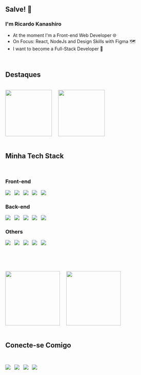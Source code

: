 ## Salve! 👋

### I'm Ricardo Kanashiro

- At the moment I'm a Front-end Web Developer 🌐
- On Focus: React, NodeJs and Design Skills with Figma 🗺️
- I want to become a Full-Stack Developer 🔭

<br />

## Destaques

<br />
<a href="https://github.com/ricardokanashiro/RiK-Finances"><img height="145em" src="https://github-readme-stats.vercel.app/api/pin/?username=ricardokanashiro&repo=RiK-Finances&theme=tokyonight" /></a>
&nbsp;
&nbsp;
<a href="https://github.com/ricardokanashiro/Bookmark-Landing-Page"><img height="145em" src="https://github-readme-stats.vercel.app/api/pin/?username=ricardokanashiro&repo=Bookmark-Landing-Page&theme=tokyonight" /></a>
<br />
<br />

## Minha Tech Stack

<br />

### Front-end

<a href="https://developer.mozilla.org/pt-BR/docs/Web/HTML"><img src="https://img.shields.io/badge/HTML5-E34F26?style=for-the-badge&logo=html5&logoColor=white" /></a>
&nbsp;
<a href="https://developer.mozilla.org/pt-BR/docs/Web/CSS"><img src="https://img.shields.io/badge/CSS3-1572B6?style=for-the-badge&logo=css3&logoColor=white" /></a>
&nbsp;
<a href="https://sass-lang.com/documentation/"><img src="https://img.shields.io/badge/Sass-CC6699?style=for-the-badge&logo=sass&logoColor=white" /></a>
&nbsp;
<a href="https://developer.mozilla.org/pt-BR/docs/Web/JavaScript"><img src="https://img.shields.io/badge/JavaScript-F7DF1E?style=for-the-badge&logo=javascript&logoColor=black" /></a>
&nbsp;
<a href="https://legacy.reactjs.org/docs/getting-started.html"><img src="https://img.shields.io/badge/React-20232A?style=for-the-badge&logo=react&logoColor=61DAFB" /></a>

### Back-end 

<a href="https://nodejs.org/docs/latest/api/"><img src="https://img.shields.io/badge/Node.js-43853D?style=for-the-badge&logo=node.js&logoColor=white" /></a>
&nbsp;
<a href="https://dev.mysql.com/doc/"><img src="https://img.shields.io/badge/Fastify-00000F?style=for-the-badge&logo=fastify&logoColor=white" /></a>
&nbsp;
<a href="https://expressjs.com/pt-br/"><img src="https://img.shields.io/badge/Express.js-404D59?style=for-the-badge" /></a>
&nbsp;
<a href="https://dev.mysql.com/doc/"><img src="https://img.shields.io/badge/MySQL-00000F?style=for-the-badge&logo=mysql&logoColor=white" /></a>
&nbsp;
<a href="https://www.mongodb.com/docs/"><img src="https://img.shields.io/badge/MongoDB-4EA94B?style=for-the-badge&logo=mongodb&logoColor=white" /></a>

### Others 

<a href="https://reactnative.dev/docs/getting-started"><img src="https://img.shields.io/badge/React_Native-20232A?style=for-the-badge&logo=react&logoColor=61DAFB" /></a>
&nbsp;
<a href="https://www.figma.com/"><img src="https://img.shields.io/badge/Figma-F24E1E?style=for-the-badge&logo=figma&logoColor=white" /></a>
&nbsp;
<a href="https://eslint.org/docs/latest/"><img src="https://img.shields.io/badge/eslint-3A33D1?style=for-the-badge&logo=eslint&logoColor=white" /></a>
&nbsp;
<a href="https://prettier.io/"><img src="https://img.shields.io/badge/prettier-1A2C34?style=for-the-badge&logo=prettier&logoColor=F7BA3E" /></a>
&nbsp;
<a href="https://git-scm.com/doc"><img src="https://img.shields.io/badge/GIT-E44C30?style=for-the-badge&logo=git&logoColor=white" /></a>

<br />

##

<div>
    <br />
    <img height='170em' src='https://github-readme-stats.vercel.app/api/top-langs/?username=ricardokanashiro&layout=compact&theme=tokyonight' />
    &nbsp;
    &nbsp;
    <img height="170em" src="https://github-readme-stats.vercel.app/api?username=ricardokanashiro&show_icons=true&theme=cobalt" />
    <br />
</div>

<br />

## Conecte-se Comigo

<br />

<a href="mailto:ricardo.kanashiro.adm@gmail.com"><img src="https://img.shields.io/badge/Gmail-D14836?style=for-the-badge&logo=gmail&logoColor=white" /></a>
&nbsp;
<a href="https://www.linkedin.com/in/ricardo-kanashiro-5b4456224/"><img src="https://img.shields.io/badge/LinkedIn-0077B5?style=for-the-badge&logo=linkedin&logoColor=white" /></a>
&nbsp;
<a href="https://www.instagram.com/kanashiro_ricardo/"><img src="https://img.shields.io/badge/Instagram-E4405F?style=for-the-badge&logo=instagram&logoColor=white" /></a>
&nbsp;
<a href="https://www.frontendmentor.io/profile/ricardokanashiro"><img src="https://img.shields.io/badge/Front_End_Mentor-9933CC?style=for-the-badge" /></a>

<!--
    <div align="center">
    <img src="https://cdn.jsdelivr.net/gh/devicons/devicon@latest/icons/nodejs/nodejs-original.svg" height='30' width="45px" />
    <img src="https://cdn.jsdelivr.net/gh/devicons/devicon/icons/react/react-original.svg" height='30' width="45px" />
    <img src="https://cdn.jsdelivr.net/gh/devicons/devicon/icons/javascript/javascript-original.svg" height='30' width="45px" />
    <img src="https://cdn.jsdelivr.net/gh/devicons/devicon/icons/html5/html5-original.svg" height='30' width="45px"/>
    <img src="https://cdn.jsdelivr.net/gh/devicons/devicon/icons/css3/css3-original.svg" height='30' width="45px" />
    <img src="https://cdn.jsdelivr.net/gh/devicons/devicon/icons/sass/sass-original.svg" height='30' width="45px" />
    <img src="https://cdn.jsdelivr.net/gh/devicons/devicon/icons/figma/figma-original.svg" height='30' width="45px" />
</div>
-->
